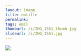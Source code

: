 ```yaml
---
layout: image
title: notitle
permalink: 
tags: emil
thumburl: /i/IMG_1561_thumb.jpg
slideurl: /i/IMG_1561.jpg 
---
```

![]({{site.url}}/i/IMG_1561.jpg)
